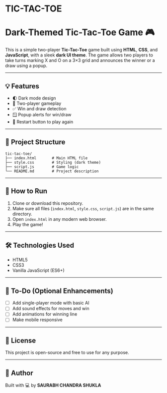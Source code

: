 # TIC-TAC-TOE
# Dark-Themed Tic-Tac-Toe Game 🎮

This is a simple two-player **Tic-Tac-Toe** game built using **HTML**, **CSS**, and **JavaScript**, with a sleek **dark UI theme**. The game allows two players to take turns marking X and O on a 3×3 grid and announces the winner or a draw using a popup.

---

## 💡 Features

- 🌓 Dark mode design
- 👥 Two-player gameplay
- ✅ Win and draw detection
- 🪟 Popup alerts for win/draw
- 🔁 Restart button to play again

---

## 📁 Project Structure

```
tic-tac-toe/
├── index.html       # Main HTML file
├── style.css        # Styling (dark theme)
├── script.js        # Game logic
└── README.md        # Project description
```

---

## 🚀 How to Run

1. Clone or download this repository.
2. Make sure all files (`index.html`, `style.css`, `script.js`) are in the same directory.
3. Open `index.html` in any modern web browser.
4. Play the game!

---

## 🛠️ Technologies Used

- HTML5
- CSS3
- Vanilla JavaScript (ES6+)

---


## 📌 To-Do (Optional Enhancements)

- [ ] Add single-player mode with basic AI
- [ ] Add sound effects for moves and win
- [ ] Add animations for winning line
- [ ] Make mobile responsive

---

## 📃 License

This project is open-source and free to use for any purpose.

---

## 🙌 Author

Built with 💻 by **SAURABH CHANDRA SHUKLA**
